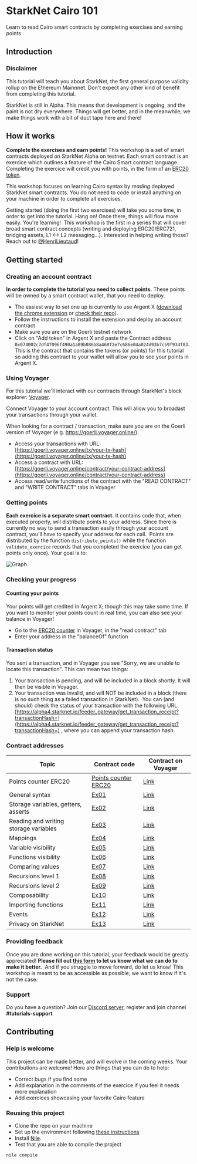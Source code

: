 # StarkNet Cairo 101

Learn to read Cairo smart contracts by completing exercises and earning points

## Introduction

### Disclaimer

This tutorial will teach you about StarkNet, the first general purpose validity rollup on the Ethereum Mainnnet. Don't expect any other kind of benefit from completing this tutorial.
​

StarkNet is still in Alpha. This means that development is ongoing, and the paint is not dry everywhere. Things will get better, and in the meanwhile, we make things work with a bit of duct tape here and there!

## How it works

**Complete the exercises and earn points!**
This workshop is a set of smart contracts deployed on StarkNet Alpha on testnet.
Each smart contract is an exercice which outlines a feature of the Cairo Smart contract language.
Completing the exercice will credit you with points, in the form of an [ERC20 token](contracts/token/TDERC20.cairo).
​

This workshop focuses on learning Cairo syntax by *reading* deployed StarkNet smart contracts.
You do not need to code or install anything on your machine in order to complete all exercises.
​

Getting started (doing the first two exercises) will take you some time, in order to get into the tutorial. Hang on! Once there, things will flow more easily. You're learning!
​
This workshop is the first in a series that will cover broad smart contract concepts (writing and deploying ERC20/ERC721, bridging assets, L1 <-> L2 messaging...).
Interested in helping writing those? Reach out to [@HenriLieutaud](https://twitter.com/HenriLieutaud)!
​

## Getting started

### Creating an account contract

**In order to complete the tutorial you need to collect points.** These points will be owned by a smart contract wallet, that you need to deploy.

- The easiest way to set one up is currently to use Argent X ([download the chrome extension](https://chrome.google.com/webstore/detail/argent-x-starknet-wallet/dlcobpjiigpikoobohmabehhmhfoodbb/) or [check their repo](https://github.com/argentlabs/argent-x)).
- Follow the instructions to install the extension and deploy an account contract
- Make sure you are on the Goerli testnet network
- Click on "Add token" in Argent X and paste the Contract address `0x074002c7df47096f490a1a89b086b8a468f2e7c686e04a024d93b7c59f934f83`. This is the contract that contains the tokens (or points) for this tutorial so adding this contract to your wallet will allow you to see your points in Argent X.

### Using Voyager

For this tutorial we'll interact with our contracts through StarkNet's block explorer: [Voyager](https://goerli.Voyager.online/).

Connect Voyager to your account contract. This will allow you to broadast your transactions through your wallet.

When looking for a contract / transaction, make sure you are on the Goerli version of Voyager (e.g. <https://goerli.voyager.online/>).

- Access your transactions with URL: [https://goerli.voyager.online/tx/your-tx-hash](https://goerli.voyager.online/tx/your-tx-hash)
- Access a contract with URL: [https://goerli.voyager.online/contract/your-contract-address](https://goerli.voyager.online/contract/your-contract-address)
- Access read/write functions of the contract with the "READ CONTRACT" and "WRITE CONTRACT" tabs in Voyager
​

### Getting points

**Each exercice is a separate smart contract.** It contains code that, when executed properly, will distribute points to your address. Since there is currently no way to send a transaction easily through your account contract, you'll have to specify your address for each call.
​
Points are distributed by the function `distribute_points()` while the function `validate_exercice` records that you completed the exercice (you can get points only once). Your goal is to:

![Graph](assets/diagram.png)

### Checking your progress

#### Counting your points

Your points will get credited in Argent X; though this may take some time. If you want to monitor your points count in real time, you can also see your balance in Voyager!
​

- Go to the [ERC20 counter](https://goerli.Voyager.online/contract/0x074002c7df47096f490a1a89b086b8a468f2e7c686e04a024d93b7c59f934f83#readContract) in Voyager, in the "read contract" tab
- Enter your address in the "balanceOf" function
​

#### Transaction status

You sent a transaction, and in Voyager you see "Sorry, we are unable to locate this transaction". This can mean two things:

1. Your transaction is pending, and will be included in a block shortly. It will then be visible in Voyager.
2. Your transaction was invalid, and will NOT be included in a block (there is no such thing as a failed transaction in StarkNet).
​
You can (and should) check the status of your transaction with the following URL  [https://alpha4.starknet.io/feeder_gateway/get_transaction_receipt?transactionHash=](https://alpha4.starknet.io/feeder_gateway/get_transaction_receipt?transactionHash=)  , where you can append your transaction hash.
​

### Contract addresses

|Topic|Contract code|Contract on Voyager|
|---|---|---|
|Points counter ERC20|[Points counter ERC20](contracts/token/TDERC20.cairo)|[Link](https://goerli.Voyager.online/contract/0x074002c7df47096f490a1a89b086b8a468f2e7c686e04a024d93b7c59f934f83)|
|General syntax|[Ex01](contracts/ex01.cairo)|[Link](https://goerli.Voyager.online/contract/0x04b9b3cea3d4b21f7f272a26cf0d54f40348a9d8509f951b217e33d4e9c80af2)|
|Storage variables, getters, asserts|[Ex02](contracts/ex02.cairo)|[Link](https://goerli.Voyager.online/contract/0x06511a41c0620d756ff9e3c6b27d5aea2d9b65e162abdec72c4d746c0a1aca05)|
|Reading and writing storage variables|[Ex03](contracts/ex03.cairo)|[Link](https://goerli.Voyager.online/contract/0x044a68c9052a5208a46aee5d0af6f6a3e30686ab9ce3e852c4b817d0a76f2f09)|
|Mappings|[Ex04](contracts/ex04.cairo)|[Link](https://goerli.Voyager.online/contract/0x04e701814214c5d82215a134c31029986b0d05a2592c0c977fe2330263dc7304)|
|Variable visibility|[Ex05](contracts/ex05.cairo)|[Link](https://goerli.Voyager.online/contract/0x01e7285636d7d147df6e2eacb044611e13ce79048c4ac21d0209c8c923108975)|
|Functions visibility|[Ex06](contracts/ex06.cairo)|[Link](https://goerli.Voyager.online/contract/0x02abaa69541bd4630225cd69fa87d08a6e8fb80f4c7c2e8d3568fa59e71eec26)|
|Comparing values|[Ex07](contracts/ex07.cairo)|[Link](https://goerli.Voyager.online/contract/0x07d9f4f818592b7a97f2c7e5915733ed022f96313cb61bde2c27a9fbd729a5a4)|
|Recursions level 1|[Ex08](contracts/ex08.cairo)|[Link](https://goerli.Voyager.online/contract/0x072d42eb599c9ec14d1f7209223226cb1436898c6930480c6a2f6998c6ceb9fe)|
|Recursions level 2|[Ex09](contracts/ex09.cairo)|[Link](https://goerli.Voyager.online/contract/0x035203b6c0b68ef87127a7d77f36de4279ceb79ea2d8099f854f51fc28074de4)|
|Composability|[Ex10](contracts/ex10.cairo)|[Link](https://goerli.Voyager.online/contract/0x071e59fbd7e724b94ad1f6d4bba1ff7161a834c6b19c4b88719ad640d5a6105c)|
|Importing functions|[Ex11](contracts/ex11.cairo)|[Link](https://goerli.Voyager.online/contract/0x06e124eba8dcf1ebe207d6adb366193511373801b49742b39ace5c868b795e68)|
|Events|[Ex12](contracts/ex12.cairo)|[Link](https://goerli.Voyager.online/contract/0x0658e159d61d4428b6d5fa90aa20083786674c49a645fe416fc4c35b145f8a83)|
|Privacy on StarkNet|[Ex13](contracts/ex13.cairo)|[Link](https://goerli.Voyager.online/contract/0x07b271402ce18e1bcc1b64f555cdc23693b0eb091d71644f72b6c220814c1425)|

### Providing feedback

Once you are done working on this tutorial, your feedback would be greatly appreciated!
**Please fill out [this form](https://forms.reform.app/starkware/untitled-form-4/kaes2e) to let us know what we can do to make it better.**
​
And if you struggle to move forward, do let us know! This workshop is meant to be as accessible as possible; we want to know if it's not the case.

### Support

Do you have a question? Join our [Discord server](https://discord.gg/B7PevJGCCw), register and join channel **#tutorials-support**

## Contributing

### Help is welcome

This project can be made better, and will evolve in the coming weeks. Your contributions are welcome! Here are things that you can do to help:

- Correct bugs if you find some
- Add explanation in the comments of the exercice if you feel it needs more explanation
- Add exercices showcasing your favorite Cairo feature
​

### Reusing this project

- Clone the repo on your machine
- Set up the environment following [these instructions](https://starknet.io/docs/quickstart.html#quickstart)
- Install [Nile](https://github.com/OpenZeppelin/nile).
- Test that you are able to compile the project

```shell
nile compile
```
